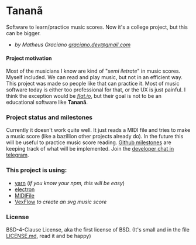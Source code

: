 Tananã
======

Software to learn/practice music scores. Now it's a college project, but this can be bigger.

 - *by Matheus Graciano <graciano.dev@gmail.com>*

#### Project motivation

Most of the musicians I know are kind of "*semi iletrate*" in music scores. Myself included. We can read and play music, but not in an efficient way. This project was made so people like that can practice it. Most of music software today is either too professional for that, or the UX is just painful. I think the exception would be *[flat.io](http://flat.io)*, but their goal is not to be an educational software like **Tananã**.

### Project status and milestones

Currently it doesn't work quite well. It just reads a MIDI file and tries to make a music score (like a bazillion other projects already do). In the future this will be useful to practice music score reading. [Github milestones](https://github.com/graciano/tanana/milestones) are keeping track of what will be implemented.
Join the [developer chat in telegram](https://telegram.me/joinchat/AX-8VUBEo7Yy-36ovYfFEQ).

### This project is using:

 - [yarn](https://code.facebook.com/posts/1840075619545360) (*if you know your npm, this will be easy*)
 - [electron](http://electron.atom.io)
 - [MIDIFile](https://github.com/nfroidure/MIDIFile)
 - [VexFlow](https://github.com/0xfe/vexflow) *to create an svg music score*

### License
BSD-4-Clause License, aka the first license of BSD. (It's small and in the file [LICENSE.md](LICENSE.md), read it and be happy)